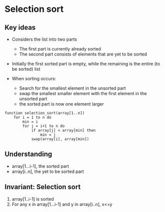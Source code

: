 # Selection sort

## Key ideas

* Considers the list into two parts
  * The first part is currently already sorted
  * The second part consists of elements that are yet to be sorted 
  
* Initially the first sorted part is empty, while the remaining is the entire (to be sorted) list

* When sorting occurs:
  * Search for the smallest element in the unsorted part
  * swap the smallest smaller element with the first element in the unsorted part
  * the sorted part is now one element larger

```pseudcode
function selection_sort(array[1..n])   
    for i = 1 to n do
        min = i
        for j = i+1 to n do
            if array[j] < array[min] then
                min = j
            swap(array[i], array[min])
```

## Understanding

* array[1...i-1], the sorted part
* array[i..n], the yet to be sorted part


## Invariant: Selection sort

1. array[1..i-1] is sorted
2. For any x in array[1...i-1] and y in array[i..n], x<=y
